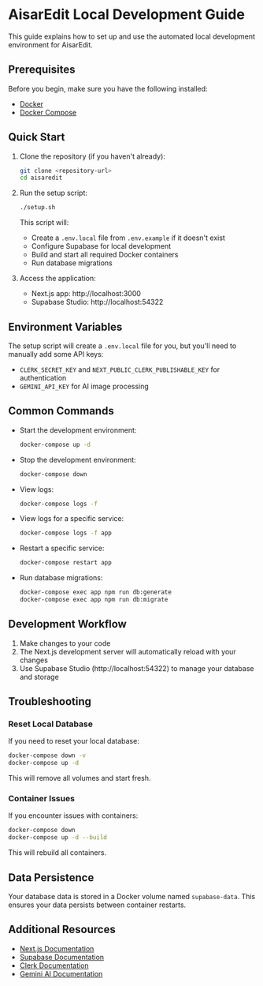 # AisarEdit Local Development Guide

This guide explains how to set up and use the automated local development environment for AisarEdit.

## Prerequisites

Before you begin, make sure you have the following installed:

- [Docker](https://docs.docker.com/get-docker/)
- [Docker Compose](https://docs.docker.com/compose/install/)

## Quick Start

1. Clone the repository (if you haven't already):
   ```bash
   git clone <repository-url>
   cd aisaredit
   ```

2. Run the setup script:
   ```bash
   ./setup.sh
   ```

   This script will:
   - Create a `.env.local` file from `.env.example` if it doesn't exist
   - Configure Supabase for local development
   - Build and start all required Docker containers
   - Run database migrations

3. Access the application:
   - Next.js app: http://localhost:3000
   - Supabase Studio: http://localhost:54322

## Environment Variables

The setup script will create a `.env.local` file for you, but you'll need to manually add some API keys:

- `CLERK_SECRET_KEY` and `NEXT_PUBLIC_CLERK_PUBLISHABLE_KEY` for authentication
- `GEMINI_API_KEY` for AI image processing

## Common Commands

- Start the development environment:
  ```bash
  docker-compose up -d
  ```

- Stop the development environment:
  ```bash
  docker-compose down
  ```

- View logs:
  ```bash
  docker-compose logs -f
  ```

- View logs for a specific service:
  ```bash
  docker-compose logs -f app
  ```

- Restart a specific service:
  ```bash
  docker-compose restart app
  ```

- Run database migrations:
  ```bash
  docker-compose exec app npm run db:generate
  docker-compose exec app npm run db:migrate
  ```

## Development Workflow

1. Make changes to your code
2. The Next.js development server will automatically reload with your changes
3. Use Supabase Studio (http://localhost:54322) to manage your database and storage

## Troubleshooting

### Reset Local Database

If you need to reset your local database:

```bash
docker-compose down -v
docker-compose up -d
```

This will remove all volumes and start fresh.

### Container Issues

If you encounter issues with containers:

```bash
docker-compose down
docker-compose up -d --build
```

This will rebuild all containers.

## Data Persistence

Your database data is stored in a Docker volume named `supabase-data`. This ensures your data persists between container restarts.

## Additional Resources

- [Next.js Documentation](https://nextjs.org/docs)
- [Supabase Documentation](https://supabase.io/docs)
- [Clerk Documentation](https://clerk.dev/docs)
- [Gemini AI Documentation](https://ai.google.dev/docs)
